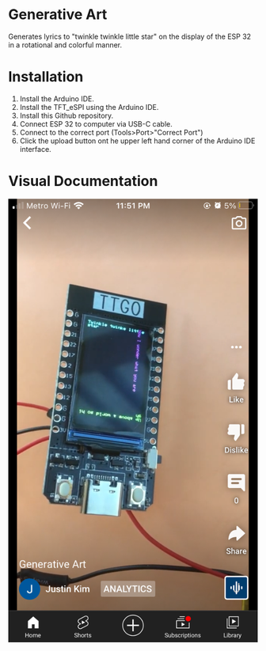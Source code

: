 # Generative Art
 Generates lyrics to "twinkle twinkle little star" on the display of the ESP 32 in a rotational and colorful manner.

# Installation

1. Install the Arduino IDE.
2. Install the TFT_eSPI using the Arduino IDE.
3. Install this Github repository.
4. Connect ESP 32 to computer via USB-C cable.
5. Connect to the correct port (Tools>Port>"Correct Port")
6. Click the upload button ont he upper left hand corner of the Arduino IDE interface.

# Visual Documentation
![alt text](https://github.com/justinkim668/generative_art/blob/main/IMG_3427.PNG)
